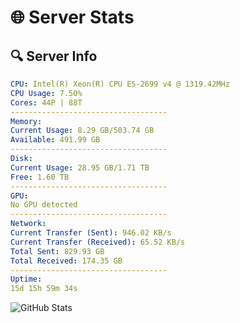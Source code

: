 # 🌐 Server Stats
## 🔍 Server Info
```yaml
CPU: Intel(R) Xeon(R) CPU E5-2699 v4 @ 1319.42MHz
CPU Usage: 7.50%
Cores: 44P | 88T
-----------------------------------
Memory:
Current Usage: 8.29 GB/503.74 GB
Available: 491.99 GB
-----------------------------------
Disk:
Current Usage: 28.95 GB/1.71 TB
Free: 1.60 TB
-----------------------------------
GPU:
No GPU detected
-----------------------------------
Network:
Current Transfer (Sent): 946.02 KB/s
Current Transfer (Received): 65.52 KB/s
Total Sent: 829.93 GB
Total Received: 174.35 GB
-----------------------------------
Uptime:
15d 15h 59m 34s
```
![GitHub Stats](https://img.shields.io/badge/Updated-2025-05-05_09:08:22-blue)